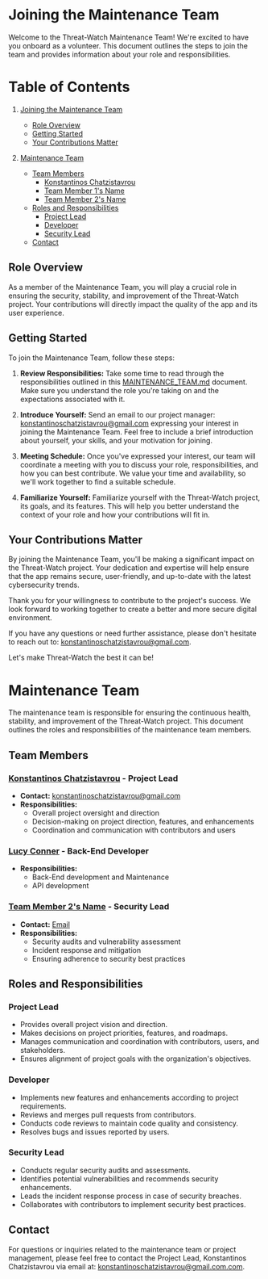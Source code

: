 # Joining the Maintenance Team

Welcome to the Threat-Watch Maintenance Team! We're excited to have you onboard as a volunteer. This document outlines the steps to join the team and provides information about your role and responsibilities.

# Table of Contents

1. [Joining the Maintenance Team](#joining-the-maintenance-team)
   - [Role Overview](#role-overview)
   - [Getting Started](#getting-started)
   - [Your Contributions Matter](#your-contributions-matter)

2. [Maintenance Team](#maintenance-team)
   - [Team Members](#team-members)
     - [Konstantinos Chatzistavrou](#konstantinos-chatzistavrou---project-lead)
     - [Team Member 1's Name](#team-member-1s-name---developer)
     - [Team Member 2's Name](#team-member-2s-name---security-lead)
   - [Roles and Responsibilities](#roles-and-responsibilities)
     - [Project Lead](#project-lead)
     - [Developer](#developer)
     - [Security Lead](#security-lead)
   - [Contact](#contact)

## Role Overview

As a member of the Maintenance Team, you will play a crucial role in ensuring the security, stability, and improvement of the Threat-Watch project. Your contributions will directly impact the quality of the app and its user experience.

## Getting Started

To join the Maintenance Team, follow these steps:

1. **Review Responsibilities:** Take some time to read through the responsibilities outlined in this [MAINTENANCE_TEAM.md](https://github.com/kochas23/Threat-Watch/blob/Core/Maintenance%20Team.md) document. Make sure you understand the role you're taking on and the expectations associated with it.

2. **Introduce Yourself:** Send an email to our project manager:  konstantinoschatzistavrou@gmail.com expressing your interest in joining the Maintenance Team. Feel free to include a brief introduction about yourself, your skills, and your motivation for joining.

3. **Meeting Schedule:** Once you've expressed your interest, our team will coordinate a meeting with you to discuss your role, responsibilities, and how you can best contribute. We value your time and availability, so we'll work together to find a suitable schedule.

4. **Familiarize Yourself:** Familiarize yourself with the Threat-Watch project, its goals, and its features. This will help you better understand the context of your role and how your contributions will fit in.

## Your Contributions Matter

By joining the Maintenance Team, you'll be making a significant impact on the Threat-Watch project. Your dedication and expertise will help ensure that the app remains secure, user-friendly, and up-to-date with the latest cybersecurity trends.

Thank you for your willingness to contribute to the project's success. We look forward to working together to create a better and more secure digital environment.

If you have any questions or need further assistance, please don't hesitate to reach out to: konstantinoschatzistavrou@gmail.com.

Let's make Threat-Watch the best it can be!

# Maintenance Team

The maintenance team is responsible for ensuring the continuous health, stability, and improvement of the Threat-Watch project. This document outlines the roles and responsibilities of the maintenance team members.

## Team Members

### [Konstantinos Chatzistavrou](https://github.com/kochas23) - Project Lead
- **Contact:** konstantinoschatzistavrou@gmail.com
- **Responsibilities:**
  - Overall project oversight and direction
  - Decision-making on project direction, features, and enhancements
  - Coordination and communication with contributors and users

### [Lucy Conner](. ) - Back-End Developer
- **Responsibilities:**
  - Back-End development and Maintenance 
  - API development

### [Team Member 2's Name](link_to_profile) - Security Lead
- **Contact:** [Email](mailto:teammember2@example.com)
- **Responsibilities:**
  - Security audits and vulnerability assessment
  - Incident response and mitigation
  - Ensuring adherence to security best practices

## Roles and Responsibilities

### Project Lead

- Provides overall project vision and direction.
- Makes decisions on project priorities, features, and roadmaps.
- Manages communication and coordination with contributors, users, and stakeholders.
- Ensures alignment of project goals with the organization's objectives.

### Developer

- Implements new features and enhancements according to project requirements.
- Reviews and merges pull requests from contributors.
- Conducts code reviews to maintain code quality and consistency.
- Resolves bugs and issues reported by users.

### Security Lead

- Conducts regular security audits and assessments.
- Identifies potential vulnerabilities and recommends security enhancements.
- Leads the incident response process in case of security breaches.
- Collaborates with contributors to implement security best practices.

## Contact

For questions or inquiries related to the maintenance team or project management, please feel free to contact the Project Lead, Konstantinos Chatzistavrou via email at: konstantinoschatzistavrou@gmail.com.com.
